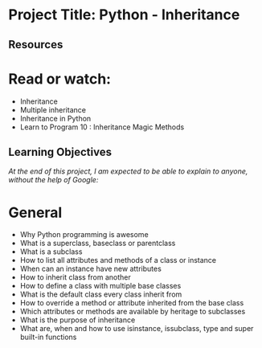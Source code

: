 # Project Title: Python - Inheritance
## Resources
# Read or watch:

- Inheritance
- Multiple inheritance
- Inheritance in Python
- Learn to Program 10 : Inheritance Magic Methods
## Learning Objectives
*At the end of this project, I am expected to be able to explain to anyone, without the help of Google:*

# General
- Why Python programming is awesome
- What is a superclass, baseclass or parentclass
- What is a subclass
- How to list all attributes and methods of a class or instance
- When can an instance have new attributes
- How to inherit class from another
- How to define a class with multiple base classes
- What is the default class every class inherit from
- How to override a method or attribute inherited from the base class
- Which attributes or methods are available by heritage to subclasses
- What is the purpose of inheritance
- What are, when and how to use isinstance, issubclass, type and super built-in functions
